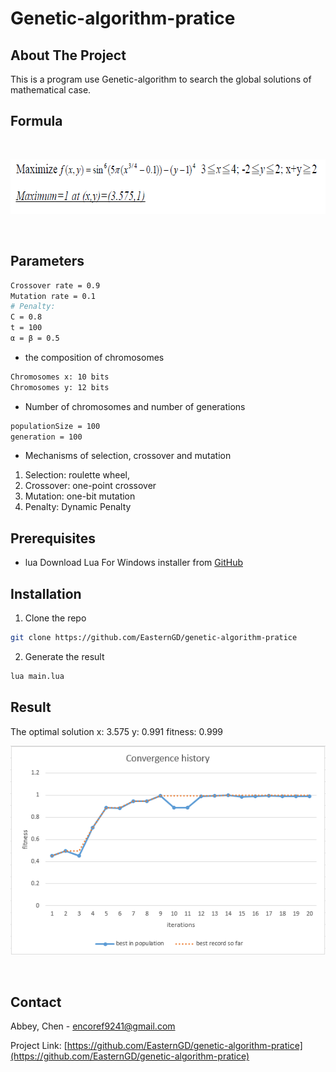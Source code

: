 # Genetic-algorithm-pratice

<!-- ABOUT THE PROJECT -->
## About The Project
This is a program use Genetic-algorithm to search the global solutions of mathematical case.

## Formula
<!-- PROJECT LOGO -->
<br />
<p align="center">
<img src="images/formula.png" alt="Logo" width="659" height="87"> 
</p>
<br/>

## Parameters
```sh
Crossover rate = 0.9
Mutation rate = 0.1
# Penalty: 
C = 0.8
t = 100
α = β = 0.5 
```

* the composition of chromosomes
```sh
Chromosomes x: 10 bits
Chromosomes y: 12 bits
```

* Number of chromosomes and number of generations
```sh
populationSize = 100
generation = 100
```

* Mechanisms of selection, crossover and mutation
1. Selection: roulette wheel,
2. Crossover: one-point crossover
3. Mutation: one-bit mutation
4. Penalty: Dynamic Penalty

## Prerequisites
* lua
Download Lua For Windows installer from [GitHub](http://github.com/rjpcomputing/luaforwindows/releases)

## Installation

1. Clone the repo 
```sh
git clone https://github.com/EasternGD/genetic-algorithm-pratice
```
2. Generate the result 
```sh
lua main.lua
```
<!-- CONTACT -->

## Result
The optimal solution x: 3.575 y: 0.991 fitness: 0.999
<br />
<p align="center">
<img src="images/result_chart.png"> 
</p>
<br/>

## Contact

Abbey, Chen - encoref9241@gmail.com

Project Link: [https://github.com/EasternGD/genetic-algorithm-pratice](https://github.com/EasternGD/genetic-algorithm-pratice)
